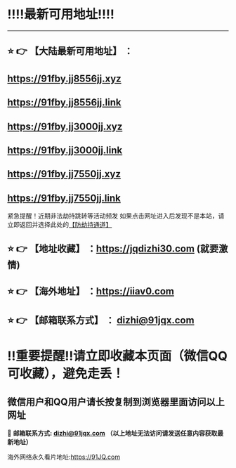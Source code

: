 :bangbang::bangbang:最新可用地址:bangbang::bangbang:
==
------
## :star: :point_right: 【大陆最新可用地址】 ：
## https://91fby.jj8556jj.xyz
## https://91fby.jj8556jj.link
## https://91fby.jj3000jj.xyz
## https://91fby.jj3000jj.link
## https://91fby.jj7550jj.xyz
## https://91fby.jj7550jj.link


紧急提醒！近期非法劫持跳转等活动频发
如果点击网址进入后发现不是本站，请立即返回并选择此处的[【防劫持通道】](https://23.224.200.44:7011/)

:star: :point_right: 【地址收藏】 ：https://jqdizhi30.com (就要激情)
------
:star: :point_right: 【海外地址】 ：https://iiav0.com
------
:star: :point_right: 【邮箱联系方式】 ： dizhi@91jqx.com
------
:bangbang:重要提醒:bangbang:请立即收藏本页面（微信QQ可收藏），避免走丢！
==

微信用户和QQ用户请长按复制到浏览器里面访问以上网址
-

:e-mail: __邮箱联系方式: dizhi@91jqx.com （以上地址无法访问请发送任意内容获取最新地址）__

海外网络永久看片地址:https://91JQ.com
